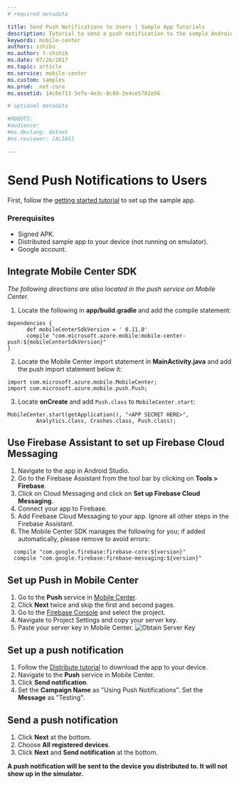 ```yaml
---
# required metadata

title: Send Push Notifications to Users | Sample App Tutorials
description: Tutorial to send a push notification to the sample Android app.
keywords: mobile-center
authors: sshibu
ms.author: t-shshib
ms.date: 07/26/2017
ms.topic: article
ms.service: mobile-center
ms.custom: samples
ms.prod: .net-core
ms.assetid: 14c6e713-5efe-4e3c-8c80-2e4ce5702e56

# optional metadata

#ROBOTS:
#audience:
#ms.devlang: dotnet
#ms.reviewer: [ALIAS]

---
```



# Send Push Notifications to Users
First, follow the [getting started tutorial](getting-started.md) to set up the sample app.

### Prerequisites
 - Signed APK.
 - Distributed sample app to your device (not running on emulator).
 - Google account.

## Integrate Mobile Center SDK
*The following directions are also located in the push service on Mobile Center.*
1. Locate the following in **app/build.gradle** and add the compile statement:
```
dependencies {  
      def mobileCenterSdkVersion = ' 0.11.0'
      compile "com.microsoft.azure.mobile:mobile-center-push:${mobileCenterSdkVersion}"
}
```
2. Locate the Mobile Center import statement in **MainActivity.java** and add the push import statement below it:
```
import com.microsoft.azure.mobile.MobileCenter;
import com.microsoft.azure.mobile.push.Push;
```
3. Locate **onCreate** and add `Push.class` to `MobileCenter.start`:
```
MobileCenter.start(getApplication(), "<APP SECRET HERE>",
         Analytics.class, Crashes.class, Push.class);
```

## Use Firebase Assistant to set up Firebase Cloud Messaging
1. Navigate to the app in Android Studio.
2. Go to the Firebase Assistant from the tool bar by clicking on **Tools > Firebase**.
3. Click on Cloud Messaging and click on **Set up Firebase Cloud Messaging**.
4. Connect your app to Firebase.
5. Add Firebase Cloud Messaging to your app. Ignore all other steps in the Firebase Assistant.
6. The Mobile Center SDK manages the following for you; if added automatically, please remove to avoid errors:
```
  compile "com.google.firebase:firebase-core:${version}"
  compile "com.google.firebase:firebase-messaging:${version}"
```

## Set up Push in Mobile Center
1. Go to the **Push** service in [Mobile Center](https://mobile.azure.com/apps).
2. Click **Next** twice and skip the first and second pages.
3. Go to the [Firebase Console](https://console.firebase.google.com/) and select the project.
4. Navigate to Project Settings and copy your server key.
5. Paste your server key in Mobile Center.
  ![Obtain Server Key](images/serverKey.gif)

## Set up a push notification
1. Follow the [Distribute tutorial](distribute.md) to download the app to your device.
2. Navigate to the **Push** service in Mobile Center.
3. Click **Send notification**.
4. Set the **Campaign Name** as "Using Push Notifications". Set the **Message** as "Testing".  

## Send a push notification
1. Click **Next** at the bottom.
2. Choose **All registered devices**.
3. Click **Next** and **Send notification** at the bottom.

**A push notification will be sent to the device you distributed to. It will not show up in the simulator.**  
